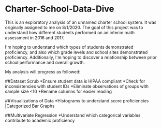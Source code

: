 # Charter-School-Data-Dive
This is an exploratory analysis of an unnamed charter school system. It was originally assigned to me on 8/1/2020. 
The goal of this project was to understand how different students performed on an interim math assessment in 2016 and 2017.

I'm hoping to understand which types of students demonstrated proficiency, and also which grade levels and school sites demonstrated proficiency. 
Additionally, I'm hoping to discover a relationship between prior school performance and overall growth. 

My analysis will progress as followed:

##Dataset Scrub
*Ensure student data is HIPAA compliant 
*Check for inconsistencies with student IDs 
*Eliminate observations of groups with sample size <10
*Rename columns for easier reading

##Visualizations of Data
*Histograms to understand score proficiencies |Categorized Bar Graphs 
  
##Multivariate Regression
*Understand which categorical variables contribute to academic proficiency
  



